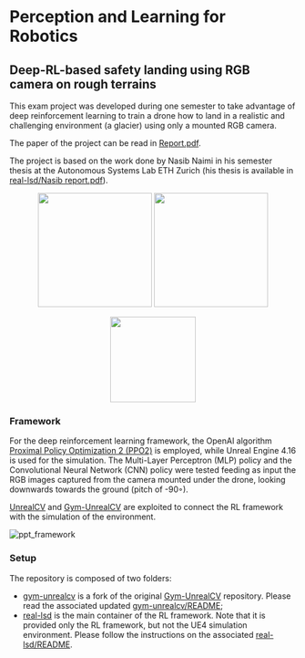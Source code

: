 # Perception and Learning for Robotics

## Deep-RL-based safety landing using RGB camera on rough terrains

This exam project was developed during one semester to take advantage of deep reinforcement learning to train a drone how to land in a realistic and challenging environment (a glacier) using only a mounted RGB camera.  
  
The paper of the project can be read in [Report.pdf](Report.pdf).  
  
The project is based on the work done by Nasib Naimi in his semester thesis at the Autonomous Systems Lab ETH Zurich (his thesis is available in [real-lsd/Nasib report.pdf](real-lsd/Nasib_report.pdf)).

<p align="center">
 <img height="200" src="https://user-images.githubusercontent.com/79461707/139410971-46d09793-d9d4-4b47-8ed0-f097390972e1.png"/>
 <img height="200" src="https://user-images.githubusercontent.com/79461707/139410959-4b105031-8f48-40ce-8f44-9c0b5c51d61b.png"/>
</p>

<p align="center">
 <img height="150" src="https://user-images.githubusercontent.com/79461707/139410341-b74b38ec-8bea-4efe-860e-a524153fb171.png"/>
</p>

### Framework
For the deep reinforcement learning framework, the OpenAI algorithm [Proximal Policy Optimization 2 (PPO2)](https://openai.com/blog/openai-baselines-ppo/) is employed, while Unreal Engine 4.16 is used for the simulation. The Multi-Layer Perceptron (MLP) policy and the Convolutional Neural Network (CNN) policy were tested feeding as input the RGB images captured from the camera mounted under the drone, looking downwards towards the ground (pitch of -90◦).  
  
[UnrealCV](https://unrealcv.org/) and [Gym-UnrealCV](https://github.com/zfw1226/gym-unrealcv) are exploited to connect the RL framework with the simulation of the environment. 

![ppt_framework](https://user-images.githubusercontent.com/79461707/139410041-56a97cf6-096b-4a98-a7eb-b38367b148d4.png)

### Setup

The repository is composed of two folders: 
* [gym-unrealcv](gym-unrealcv) is a fork of the original [Gym-UnrealCV](https://github.com/zfw1226/gym-unrealcv) repository. Please read the associated updated [gym-unrealcv/README](https://github.com/zfw1226/gym-unrealcv/blob/v1.0/README.md);
* [real-lsd](real-lsd) is the main container of the RL framework. Note that it is provided only the RL framework, but not the UE4 simulation environment. Please follow the instructions on the associated [real-lsd/README](real-lsd/README.md).

